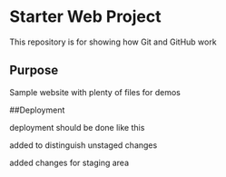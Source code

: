 # Starter Web Project

This repository is for showing how Git and GitHub work

## Purpose

Sample website with plenty of files for demos

##Deployment

deployment should be done like this

added to distinguish unstaged changes

added changes for staging area